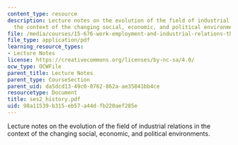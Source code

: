 ```yaml
---
content_type: resource
description: Lecture notes on the evolution of the field of industrial relations in
  the context of the changing social, economic, and political environments.
file: /media/courses/15-676-work-employment-and-industrial-relations-theory-spring-2008/98a11539b315eb57a44dfb220aef285e_ses2_history.pdf
file_type: application/pdf
learning_resource_types:
- Lecture Notes
license: https://creativecommons.org/licenses/by-nc-sa/4.0/
ocw_type: OCWFile
parent_title: Lecture Notes
parent_type: CourseSection
parent_uid: da5dcd13-49c0-0762-862a-ae35841bb4ce
resourcetype: Document
title: ses2_history.pdf
uid: 98a11539-b315-eb57-a44d-fb220aef285e
---
```

Lecture notes on the evolution of the field of industrial relations in the context of the changing social, economic, and political environments.
